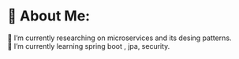 # 💫 About Me:
🔭 I’m currently researching on microservices and its desing patterns.<br>🌱 I’m currently learning spring boot , jpa, security.<br>

